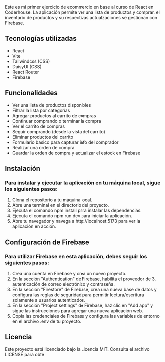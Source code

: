 Este es mi primer ejercicio de ecommercio en base al curso de React en Coderhouse. La aplicación permite ver una lista de productos y comprar. el inventario de productos y su respectivas actualzaciones se gestionan con Firebase.

## Tecnologías utilizadas
- React
- Vite
- Tailwindcss (CSS)
- DaisyUI (CSS)
- React Router
- Firebase

## Funcionalidades
- Ver una lista de productos disponibles
- Filtrar la lista por categorías
- Agregar productos al carrito de compras
- Continuar comprando o terminar la compra
- Ver el carrito de compras
- Seguir comprando (desde la vista del carrito)
- Eliminar productos del carrito
- Formulario basico para capturar info del comprador
- Realizar una orden de compra
- Guardar la orden de compra y actualizar el estock en Firebase

## Instalación

### Para instalar y ejecutar la aplicación en tu máquina local, sigue los siguientes pasos:

1. Clona el repositorio a tu máquina local.
2. Abre una terminal en el directorio del proyecto.
3. Ejecuta el comando npm install para instalar las dependencias.
4. Ejecuta el comando npm run dev para iniciar la aplicación.
5. Abre tu navegador y navega a http://localhost:5173 para ver la aplicación en acción.

## Configuración de Firebase

### Para utilizar Firebase en esta aplicación, debes seguir los siguientes pasos:

1. Crea una cuenta en Firebase y crea un nuevo proyecto.
2. En la sección "Authentication" de Firebase, habilita el proveedor de 3. autenticación de correo electrónico y contraseña.
4. En la sección "Firestore" de Firebase, crea una nueva base de datos y configura las reglas de seguridad para permitir lectura/escritura solamente a usuarios autenticados.
5. En la sección "Project settings" de Firebase, haz clic en "Add app" y sigue las instrucciones para agregar una nueva aplicación web.
6. Copia las credenciales de Firebase y configura las variables de entorno en el archivo .env de tu proyecto.

## Licencia
Este proyecto está licenciado bajo la Licencia MIT. Consulta el archivo LICENSE para obte
